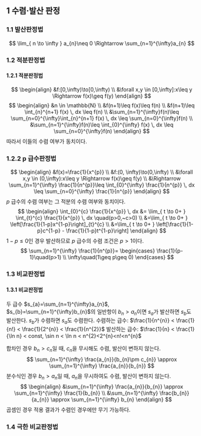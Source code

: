 ## 1 수렴·발산 판정
### 1.1 발산판정법
$$
\lim_{ n \to \infty } a_{n}\neq 0 \Rightarrow \sum_{n=1}^{\infty}a_{n}
$$
### 1.2 적분판정법
#### 1.2.1 적분판정법
$$
\begin{align}
&f:[0,\infty)\to[0,\infty) \\
&\forall x,y \in [0,\infty]:x\leq y \Rightarrow f(x)\geq f(y)
\end{align}
$$
$$
\begin{align}
&n \in \mathbb{N} \\
&f(n+1)\leq f(x)\leq f(n) \\
&f(n+1)\leq \int_{n}^{n+1} f(x) \, dx  \leq f(n) \\
&\sum_{n=1}^{\infty}f(n)\leq \sum_{n=0}^{\infty}\int_{n}^{n+1} f(x) \, dx  \leq \sum_{n=0}^{\infty}f(n) \\
&\sum_{n=1}^{\infty}f(n)\leq \int_{0}^{\infty} f(x) \, dx  \leq \sum_{n=0}^{\infty}f(n)
\end{align}
$$
따라서 이들의 수렴 여부가 동치이다.
### 1.2.2 p 급수판정법
$$
\begin{align}
&f(x)=\frac{1}{x^{p}} \\
&f:(0, \infty)\to(0,\infty) \\
&\forall x,y \in (0,\infty):x\leq y \Rightarrow f(x)\geq f(y) \\
&\Rightarrow \sum_{n=1}^{\infty} \frac{1}{n^{p}}\leq \int_{0}^{\infty} \frac{1}{n^{p}}  \, dx \leq \sum_{n=0}^{\infty} \frac{1}{n^{p}}
\end{align}
$$
$p$ 급수의 수렴 여부는 그 적분의 수렴 여부와 동치이다.
$$
\begin{align}
\int_{0}^{c} \frac{1}{x^{p}}  \, dx &= \lim_{ t \to 0+ } \int_{t}^{c} \frac{1}{x^{p}} \, dx  \quad(p>0,~c>0) \\
&=\lim_{ t \to 0+ } \left[\frac{1}{1-p}x^{1-p}\right]_{t}^{c} \\
&=\lim_{ t \to 0+ } \left[\frac{1}{1-p}c^{1-p} - \frac{1}{1-p}t^{1-p}\right]
\end{align}
$$
$1-p\leq0$인 경우 발산하므로
$p$ 급수의 수렴 조건은 $p>1$이다.
$$
\sum_{n=1}^{\infty} \frac{1}{n^{p}}=
\begin{cases}
\frac{1}{p-1}\quad(p>1) \\
\infty\quad(1\geq p\geq 0)
\end{cases}
$$
### 1.3 비교판정법
#### 1.3.1 비교판정법
두 급수 $s_{a}=\sum_{n=1}^{\infty}a_{n}$, $s_{b}=\sum_{n=1}^{\infty}b_{n}$의 일반항이 $b_{n}>a_{n}$이면
$s_{a}$가 발산하면 $s_{b}$도 발산한다.
$s_{b}$가 수렴하면 $s_{a}$도 수렴한다.
수렴하는 급수: $\frac{1}{n^{n}} < \frac{1}{n!} < \frac{1}{2^{n}} < \frac{1}{n^{2}}$
발산하는 급수: $\frac{1}{n} < \frac{1}{\ln n} < const, \sin n < \ln n < n^{2}<2^{n}<n!<n^{n}$

합차인 경우 $b_{n}>c_{n}$일 때, $c_{n}$을 무시해도 수렴, 발산이 변하지 않는다.
$$
\sum_{n=1}^{\infty} \frac{a_{n}}{b_{n}\pm c_{n}} \approx \sum_{n=1}^{\infty} \frac{a_{n}}{b_{n}}
$$
분수식인 경우 $b_{n}>a_{n}$일 때, $a_{n}$을 무시하여도 수렴, 발산이 변하지 않는다.
$$
\begin{align}
&\sum_{n=1}^{\infty} \frac{a_{n}}{b_{n}} \approx \sum_{n=1}^{\infty} \frac{1}{b_{n}} \\
&\sum_{n=1}^{\infty} \frac{b_{n}}{a_{n}} \approx \sum_{n=1}^{\infty} b_{n}
\end{align}
$$
곱셈인 경우 적용 결과가 수렴인 경우에만 무기 가능하다.


### 1.4 극한 비교판정법
